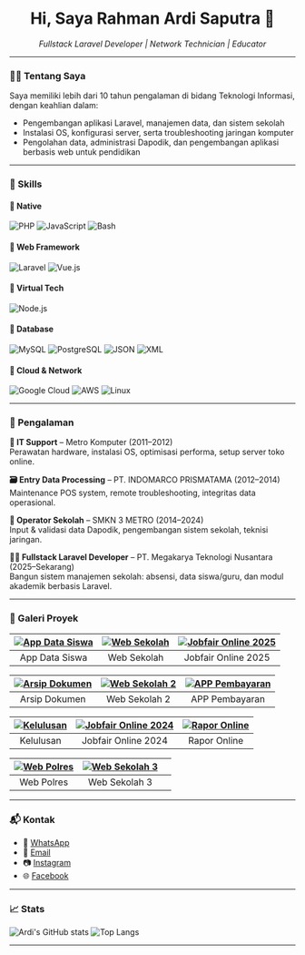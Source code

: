 <h1 align="center">Hi, Saya Rahman Ardi Saputra 👋</h1>
<p align="center">
  <em>Fullstack Laravel Developer | Network Technician | Educator</em>
</p>

---

### 👨‍💻 Tentang Saya

Saya memiliki lebih dari 10 tahun pengalaman di bidang Teknologi Informasi, dengan keahlian dalam:
- Pengembangan aplikasi Laravel, manajemen data, dan sistem sekolah
- Instalasi OS, konfigurasi server, serta troubleshooting jaringan komputer
- Pengolahan data, administrasi Dapodik, dan pengembangan aplikasi berbasis web untuk pendidikan

---

### 🧠 Skills

#### 🔹 Native
![PHP](https://img.shields.io/badge/PHP-black?style=for-the-badge&logo=php)
![JavaScript](https://img.shields.io/badge/JavaScript-black?style=for-the-badge&logo=javascript)
![Bash](https://img.shields.io/badge/Bash-black?style=for-the-badge&logo=gnubash)

#### 🔹 Web Framework
![Laravel](https://img.shields.io/badge/Laravel-red?style=for-the-badge&logo=laravel)
![Vue.js](https://img.shields.io/badge/Vue.js-green?style=for-the-badge&logo=vue.js)

#### 🔹 Virtual Tech
![Node.js](https://img.shields.io/badge/Node.js-339933?style=for-the-badge&logo=nodedotjs)

#### 🔹 Database
![MySQL](https://img.shields.io/badge/MySQL-00758f?style=for-the-badge&logo=mysql)
![PostgreSQL](https://img.shields.io/badge/PostgreSQL-336791?style=for-the-badge&logo=postgresql)
![JSON](https://img.shields.io/badge/JSON-000?style=for-the-badge&logo=json)
![XML](https://img.shields.io/badge/XML-black?style=for-the-badge)

#### 🔹 Cloud & Network
![Google Cloud](https://img.shields.io/badge/Google%20Cloud-4285F4?style=for-the-badge&logo=googlecloud)
![AWS](https://img.shields.io/badge/AWS-232F3E?style=for-the-badge&logo=amazonaws)
![Linux](https://img.shields.io/badge/Linux-black?style=for-the-badge&logo=linux)

---

### 💼 Pengalaman

**🔧 IT Support** – Metro Komputer (2011–2012)  
Perawatan hardware, instalasi OS, optimisasi performa, setup server toko online.

**🗃️ Entry Data Processing** – PT. INDOMARCO PRISMATAMA (2012–2014)  
Maintenance POS system, remote troubleshooting, integritas data operasional.

**🏫 Operator Sekolah** – SMKN 3 METRO (2014–2024)  
Input & validasi data Dapodik, pengembangan sistem sekolah, teknisi jaringan.

**🧑‍💻 Fullstack Laravel Developer** – PT. Megakarya Teknologi Nusantara (2025–Sekarang)  
Bangun sistem manajemen sekolah: absensi, data siswa/guru, dan modul akademik berbasis Laravel.

---

### 📸 Galeri Proyek

| [![App Data Siswa](https://wokaproject.id/project/1738678958.png)](https://wokaproject.id/project/1738678958.png) | [![Web Sekolah](https://wokaproject.id/project/1738678980.png)](https://wokaproject.id/project/1738678980.png) | [![Jobfair Online 2025](https://wokaproject.id/project/1738679010.png)](https://wokaproject.id/project/1738679010.png) |
|:--:|:--:|:--:|
| App Data Siswa | Web Sekolah | Jobfair Online 2025 |

| [![Arsip Dokumen](https://wokaproject.id/project/1738679033.png)](https://wokaproject.id/project/1738679033.png) | [![Web Sekolah 2](https://wokaproject.id/project/1738679059.png)](https://wokaproject.id/project/1738679059.png) | [![APP Pembayaran](https://wokaproject.id/project/1738679085.png)](https://wokaproject.id/project/1738679085.png) |
|:--:|:--:|:--:|
| Arsip Dokumen | Web Sekolah 2 | APP Pembayaran |

| [![Kelulusan](https://wokaproject.id/project/1738679106.png)](https://wokaproject.id/project/1738679106.png) | [![Jobfair Online 2024](https://wokaproject.id/project/1738679554.png)](https://wokaproject.id/project/1738679554.png) | [![Rapor Online](https://wokaproject.id/project/1738680640.png)](https://wokaproject.id/project/1738680640.png) |
|:--:|:--:|:--:|
| Kelulusan | Jobfair Online 2024 | Rapor Online |

| [![Web Polres](https://wokaproject.id/project/1749608508.jpg)](https://wokaproject.id/project/1749608508.jpg) | [![Web Sekolah 3](https://wokaproject.id/project/1749608579.jpg)](https://wokaproject.id/project/1749608579.jpg) |  |
|:--:|:--:|:--:|
| Web Polres | Web Sekolah 3 |  |

---

### 📬 Kontak

- 📱 [WhatsApp](https://wa.me/6285783986998)
- 📧 [Email](mailto:rahmanardisaputra@gmail.com)
- 📷 [Instagram](https://instagram.com/arr_dii)
- 🌐 [Facebook](https://facebook.com/whatshittooya)

---

### 📈 Stats

![Ardi's GitHub stats](https://github-readme-stats.vercel.app/api?username=rahmanardi53&show_icons=true&theme=default)
![Top Langs](https://github-readme-stats.vercel.app/api/top-langs/?username=rahmanardi53&layout=compact)

---

